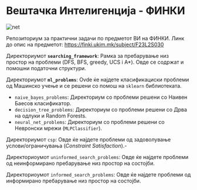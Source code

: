 # Вештачка Интелигенција - ФИНКИ



![net](https://github.com/user-attachments/assets/f8efdf82-f58e-4f6d-9e8a-676053ad498c)



Репозиториум за практични задачи по предметот ВИ на ФИНКИ. Линк до опис на предметот: https://finki.ukim.mk/subject/F23L2S030

Директориумот **``searching_framework``**: Рамка за пребарување низ простор на проблеми (DFS, BFS, greedy, UCS i A*). Овде се содржат и помошни податочни структури.

Директориумот **``ml_problems``**: Ovde ќе најдете класификациски проблеми од Машинско учење и се решени со помош на ``sklearn`` библиотеката.
-  ``naive_bayes_problems``: Директориум со проблеми решени со Наивен Баесов класификатор.
-  ``decision_tree_problems``: Директориум со проблеми решени со Дрва на одлуки и Random Forests.
-  ``neural_net_problems``: Директориум со проблеми решени со Невронски мрежи (``MLPClassifier``).

Директориумот ``csp``: Овде ќе најдете проблеми од задоволување услови/ограничувања (*Constraint Satisfaction*).-

Директориоумот ``uninformed_search_problems``: Овде ќе најдете проблеми од неинформирано пребарување низ простор на состојби.

Директориоумот ``informed_search_problems``: Овде ќе најдете проблеми од информирано пребарување низ простор на состојби.
